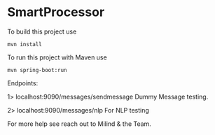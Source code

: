 SmartProcessor
===========================

To build this project use

    mvn install

To run this project with Maven use

    mvn spring-boot:run
    
Endpoints:

1> localhost:9090/messages/sendmessage
  Dummy Message testing.
  
2> localhost:9090/messages/nlp
  For NLP testing

For more help see reach out to  Milind & the Team.
